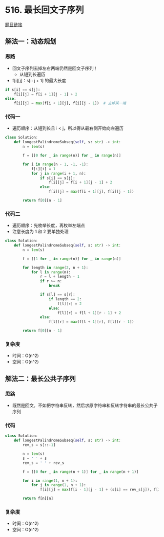 # 516. 最长回文子序列

[题目链接](https://leetcode.cn/problems/longest-palindromic-subsequence/description/)

## 解法一：动态规划

### 思路

- 回文子序列去掉左右两端仍然是回文子序列！
  - 从短到长遍历
- f[i][j]：s[i: j + 1] 的最大长度
```py
if s[i] == s[j]:
    f[i][j] = f[i + 1][j - 1] + 2
else:
    f[i][j] = max(f[i + 1][j], f[i][j - 1])  # 去掉某一端
```

### 代码一

- 遍历顺序：从短到长且 i < j，所以得从最右侧开始向左遍历

```py
class Solution:
    def longestPalindromeSubseq(self, s: str) -> int:
        n = len(s)

        f = [[0 for _ in range(n)] for _ in range(n)]

        for i in range(n - 1, -1, -1):
            f[i][i] = 1
            for j in range(i + 1, n):
                if s[i] == s[j]:
                    f[i][j] = f[i + 1][j - 1] + 2
                else:
                    f[i][j] = max(f[i + 1][j], f[i][j - 1])

        return f[0][n - 1]
```

### 代码二

- 遍历顺序：先枚举长度，再枚举左端点
- 注意长度为 1 和 2 要单独处理

```py
class Solution:
    def longestPalindromeSubseq(self, s: str) -> int:
        n = len(s)

        f = [[1 for _ in range(n)] for _ in range(n)]

        for length in range(2, n + 1):
            for l in range(n):
                r = l + length - 1
                if r >= n:
                    break

                if s[l] == s[r]:
                    if length == 2:
                        f[l][r] = 2
                    else:
                        f[l][r] = f[l + 1][r - 1] + 2
                else:
                    f[l][r] = max(f[l + 1][r], f[l][r - 1])

        return f[0][n - 1]
```

### 复杂度

- 时间：O(n^2)
- 空间：O(n^2)

## 解法二：最长公共子序列

### 思路

- 既然是回文，不如把字符串反转，然后求原字符串和反转字符串的最长公共子序列

### 代码

```py
class Solution:
    def longestPalindromeSubseq(self, s: str) -> int:
        rev_s = s[::-1]

        n = len(s)
        s = ' ' + s
        rev_s = ' ' + rev_s

        f = [[0 for _ in range(n + 1)] for _ in range(n + 1)]

        for i in range(1, n + 1):
            for j in range(1, n + 1):
                f[i][j] = max(f[i - 1][j - 1] + (s[i] == rev_s[j]), f[i - 1][j], f[i][j - 1])

        return f[n][n]
```

### 复杂度

- 时间：O(n^2)
- 空间：O(n^2)
